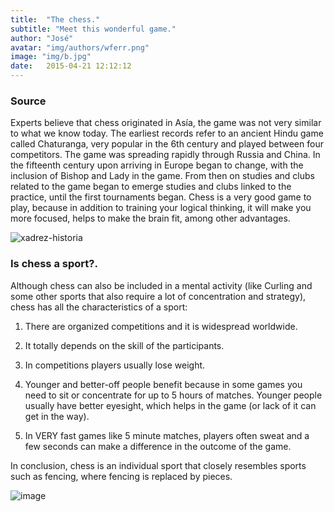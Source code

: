```yaml
---
title:  "The chess."
subtitle: "Meet this wonderful game."
author: "José"
avatar: "img/authors/wferr.png"
image: "img/b.jpg"
date:   2015-04-21 12:12:12
---
```


### Source
Experts believe that chess originated in Asía, the game was not very similar to what we know today. The earliest records refer to an ancient Hindu game called Chaturanga, very popular in the 6th century and played between four competitors.
The game was spreading rapidly through Russia and China. In the fifteenth century upon arriving in Europe began to change, with the inclusion of Bishop and Lady in the game.
From then on studies and clubs related to the game began to emerge studies and clubs linked to the practice, until the first tournaments began.
Chess is a very good game to play, because in addition to training your logical thinking, it will make you more focused, helps to make the brain fit, among other advantages.

![xadrez-historia](https://user-images.githubusercontent.com/53841150/62822103-39550c00-bb55-11e9-9c15-1f8a62c88426.jpg)


### Is chess a sport?.
Although chess can also be included in a mental activity (like Curling and some other sports that also require a lot of concentration and strategy), chess has all the characteristics of a sport:

1) There are organized competitions and it is widespread worldwide.

2) It totally depends on the skill of the participants.

3) In competitions players usually lose weight.

4) Younger and better-off people benefit because in some games you need to sit or concentrate for up to 5 hours of matches. Younger people usually have better eyesight, which helps in the game (or lack of it can get in the way).

5) In VERY fast games like 5 minute matches, players often sweat and a few seconds can make a difference in the outcome of the game.

In conclusion, chess is an individual sport that closely resembles sports such as fencing, where fencing is replaced by pieces.

![image](https://user-images.githubusercontent.com/53841150/62822220-d4021a80-bb56-11e9-85a7-ee4fd6f08ddc.png)

